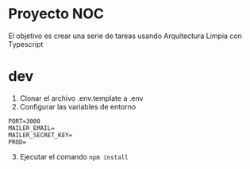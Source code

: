 # Proyecto NOC

El objetivo es crear una serie de tareas usando Arquitectura Limpia con Typescript

# dev
1. Clonar el archivo .env.template a .env
2. Configurar las variables de entorno
```
PORT=3000
MAILER_EMAIL=
MAILER_SECRET_KEY=
PROD=
```
3. Ejecutar el comando ```npm install```
